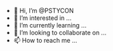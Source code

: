 - 👋 Hi, I’m @PSTYCON
- 👀 I’m interested in ...
- 🌱 I’m currently learning ...
- 💞️ I’m looking to collaborate on ...
- 📫 How to reach me ...

<!---
PSTYCON/PSTYCON is a ✨ special ✨ repository because its `README.md` (this file) appears on your GitHub profile.
You can click the Preview link to take a look at your changes.
---
